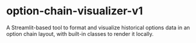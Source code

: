 # option-chain-visualizer-v1
A Streamlit-based tool to format and visualize historical options data in an option chain layout, with built-in classes to render it locally.
